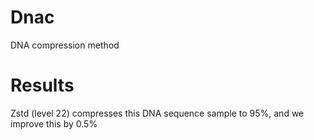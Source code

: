 # Dnac
DNA compression method

# Results
Zstd (level 22) compresses this DNA sequence sample to 95%, and we improve this by 0.5%
